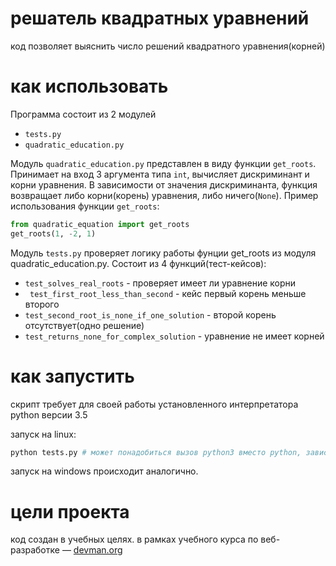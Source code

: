 # решатель квадратных уравнений
код позволяет выяснить число решений квадратного уравнения(корней)


# как использовать

Программа состоит из 2 модулей
- ```tests.py``` 
- ```quadratic_education.py```

Модуль ```quadratic_education.py``` представлен в виду функции ```get_roots```. Принимает на вход 3 аргумента типа ```int```, вычисляет дискриминант и корни уравнения. В зависимости от значения дискриминанта, функция возвращает либо корни(корень) уравнения, либо ничего(```None```).
Пример использования функции ```get_roots```:
```python
from quadratic_equation import get_roots
get_roots(1, -2, 1)
```
Модуль ```tests.py``` проверяет логику работы фунции get_roots из модуля quadratic_education.py.
Состоит из 4 функций(тест-кейсов):
- ```test_solves_real_roots``` - проверяет имеет ли уравнение корни
- ``` test_first_root_less_than_second``` - кейс первый корень меньше второго
- ```test_second_root_is_none_if_one_solution``` - второй корень отсутствует(одно решение)
- ```test_returns_none_for_complex_solution``` - уравнение не имеет корней

# как запустить

скрипт требует для своей работы установленного интерпретатора python версии 3.5

запуск на linux:

```bash
python tests.py # может понадобиться вызов python3 вместо python, зависит от настроек операционной системы
```

запуск на windows происходит аналогично.

# цели проекта

код создан в учебных целях. в рамках учебного курса по веб-разработке ― [devman.org](https://devman.org)
